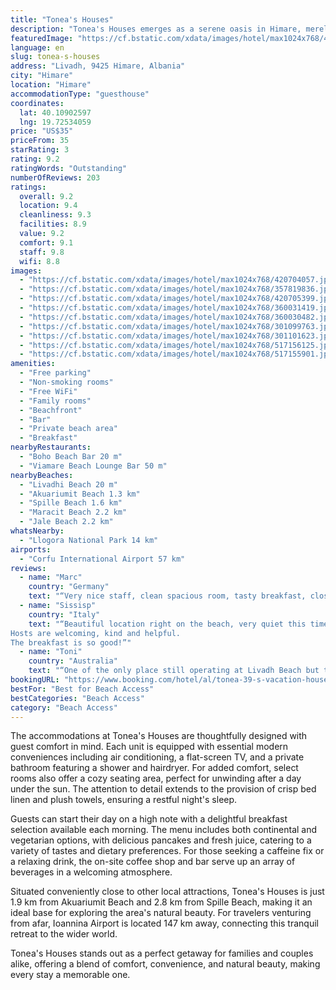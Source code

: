 ```yaml
---
title: "Tonea's Houses"
description: "Tonea's Houses emerges as a serene oasis in Himare, merely 70 meters from the pristine Livadhi Beach, offering guests an exclusive slice of paradise with its private beach area and lush garden vistas."
featuredImage: "https://cf.bstatic.com/xdata/images/hotel/max1024x768/420704057.jpg?k=2b9368c6f679bc0fed4471280c9a0e92262db75537d62a5977b15a3c724d0dae&o=&hp=1"
language: en
slug: tonea-s-houses
address: "Livadh, 9425 Himare, Albania"
city: "Himare"
location: "Himare"
accommodationType: "guesthouse"
coordinates:
  lat: 40.10902597
  lng: 19.72534059
price: "US$35"
priceFrom: 35
starRating: 3
rating: 9.2
ratingWords: "Outstanding"
numberOfReviews: 203
ratings:
  overall: 9.2
  location: 9.4
  cleanliness: 9.3
  facilities: 8.9
  value: 9.2
  comfort: 9.1
  staff: 9.8
  wifi: 8.8
images:
  - "https://cf.bstatic.com/xdata/images/hotel/max1024x768/420704057.jpg?k=2b9368c6f679bc0fed4471280c9a0e92262db75537d62a5977b15a3c724d0dae&o=&hp=1"
  - "https://cf.bstatic.com/xdata/images/hotel/max1024x768/357819836.jpg?k=d3991c5ef0b181a3c008767009720419aa274b7d0f2674ce93b3f1d793e47929&o=&hp=1"
  - "https://cf.bstatic.com/xdata/images/hotel/max1024x768/420705399.jpg?k=bab479ac6b0c96e7ed94147979e5938b76fb48070201c3517584a8d3270152ea&o=&hp=1"
  - "https://cf.bstatic.com/xdata/images/hotel/max1024x768/360031419.jpg?k=1d0224abe4d81327fd65b267833f07209f1b9de0eea5bfdc466788a9d6132577&o=&hp=1"
  - "https://cf.bstatic.com/xdata/images/hotel/max1024x768/360030482.jpg?k=13675d29a31dba74489ce9821ff16b02a857c5c6adfca7ef6349638e081066a8&o=&hp=1"
  - "https://cf.bstatic.com/xdata/images/hotel/max1024x768/301099763.jpg?k=0cbc3b22ea7aaa4e3c28c914d18d5b1ce51af2abd55c71a7c6d5ea4eea30f77d&o=&hp=1"
  - "https://cf.bstatic.com/xdata/images/hotel/max1024x768/301101623.jpg?k=321fae7baf7098b38aa06b4b45dec015a57f4b5b5c8e01430503294ef2026451&o=&hp=1"
  - "https://cf.bstatic.com/xdata/images/hotel/max1024x768/517156125.jpg?k=88e13b9f6d78a58eeed3e7734254b7dcc5b11c7baac6041af4906771dea948bf&o=&hp=1"
  - "https://cf.bstatic.com/xdata/images/hotel/max1024x768/517155901.jpg?k=04dce771ae2472d28972b2ddeda827d0003b4f2595770bce65b0093e1b00d6ef&o=&hp=1"
amenities:
  - "Free parking"
  - "Non-smoking rooms"
  - "Free WiFi"
  - "Family rooms"
  - "Beachfront"
  - "Bar"
  - "Private beach area"
  - "Breakfast"
nearbyRestaurants:
  - "Boho Beach Bar 20 m"
  - "Viamare Beach Lounge Bar 50 m"
nearbyBeaches:
  - "Livadhi Beach 20 m"
  - "Akuariumit Beach 1.3 km"
  - "Spille Beach 1.6 km"
  - "Maracit Beach 2.2 km"
  - "Jale Beach 2.2 km"
whatsNearby:
  - "Llogora National Park 14 km"
airports:
  - "Corfu International Airport 57 km"
reviews:
  - name: "Marc"
    country: "Germany"
    text: "“Very nice staff, clean spacious room, tasty breakfast, close to the beach, parking on site”"
  - name: "Sissisp"
    country: "Italy"
    text: "“Beautiful location right on the beach, very quiet this time of the year (beginning of November). The room is basic, spacious and nice, bed is comfortable.
Hosts are welcoming, kind and helpful.
The breakfast is so good!”"
  - name: "Toni"
    country: "Australia"
    text: "“One of the only place still operating at Livadh Beach but the service from the staff was still excellent. These are perfectly located rooms directly across from the beach. Very comfortable rooms and an awesome two course breakfast with barista...”"
bookingURL: "https://www.booking.com/hotel/al/tonea-39-s-vacation-house.en-gb.html?aid=8035640"
bestFor: "Best for Beach Access"
bestCategories: "Beach Access"
category: "Beach Access"
---
```


The accommodations at Tonea's Houses are thoughtfully designed with guest comfort in mind. Each unit is equipped with essential modern conveniences including air conditioning, a flat-screen TV, and a private bathroom featuring a shower and hairdryer. For added comfort, select rooms also offer a cozy seating area, perfect for unwinding after a day under the sun. The attention to detail extends to the provision of crisp bed linen and plush towels, ensuring a restful night's sleep.

Guests can start their day on a high note with a delightful breakfast selection available each morning. The menu includes both continental and vegetarian options, with delicious pancakes and fresh juice, catering to a variety of tastes and dietary preferences. For those seeking a caffeine fix or a relaxing drink, the on-site coffee shop and bar serve up an array of beverages in a welcoming atmosphere.

Situated conveniently close to other local attractions, Tonea's Houses is just 1.9 km from Akuariumit Beach and 2.8 km from Spille Beach, making it an ideal base for exploring the area's natural beauty. For travelers venturing from afar, Ioannina Airport is located 147 km away, connecting this tranquil retreat to the wider world.

Tonea's Houses stands out as a perfect getaway for families and couples alike, offering a blend of comfort, convenience, and natural beauty, making every stay a memorable one.